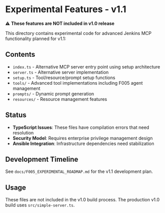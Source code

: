 # Experimental Features - v1.1

⚠️ **These features are NOT included in v1.0 release**

This directory contains experimental code for advanced Jenkins MCP functionality planned for v1.1:

## Contents

- `index.ts` - Alternative MCP server entry point using setup architecture
- `server.ts` - Alternative server implementation 
- `setup.ts` - Tool/resource/prompt setup functions
- `tools/` - Advanced tool implementations including F005 agent management
- `prompts/` - Dynamic prompt generation
- `resources/` - Resource management features

## Status

- **TypeScript Issues**: These files have compilation errors that need resolution
- **Security Model**: Requires enterprise privilege management design
- **Ansible Integration**: Infrastructure dependencies need stabilization

## Development Timeline

See `docs/F005_EXPERIMENTAL_ROADMAP.md` for the v1.1 development plan.

## Usage

These files are not included in the v1.0 build process. The production v1.0 build uses `src/simple-server.ts`.
